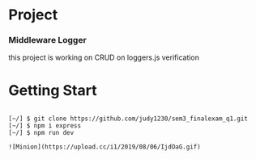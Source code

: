 # Project
<h3>Middleware Logger</h3>
this project is working on CRUD on loggers.js verification

# Getting Start
<pre><code>
[~/] $ git clone https://github.com/judy1230/sem3_finalexam_q1.git
[~/] $ npm i express
[~/] $ npm run dev

![Minion](https://upload.cc/i1/2019/08/06/IjdOaG.gif)
